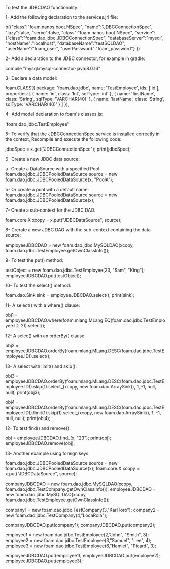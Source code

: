 
To test the JDBCDAO functionality:

1- Add the following declaration to the services.jrl file:

p({"class":"foam.nanos.boot.NSpec", "name":"JDBCConnectionSpec", "lazy":false, "serve":false, "class":"foam.nanos.boot.NSpec", "service":{"class":"foam.dao.jdbc.JDBCConnectionSpec", "databaseServer":"mysql", "hostName":"localhost", "databaseName":"testSQLDAO", "userName":"foam_user", "userPassword":"foam_password"} })


2- Add a declaration to the JDBC connector, for example in gradle:

  compile "mysql:mysql-connector-java:8.0.16"


3- Declare a data model:

foam.CLASS({
  package: 'foam.dao.jdbc',
  name: 'TestEmployee',
  ids: ['id'],
  properties: [
    {
      name: 'id',
      class: 'Int',
      sqlType: 'int'
    },
    {
      name: 'firstName',
      class: 'String',
      sqlType: 'VARCHAR(40)'
    },
    {
      name: 'lastName',
      class: 'String',
      sqlType: 'VARCHAR(40)'
    }
  ]
});


4- Add model declaration to foam's classes.js:

  'foam.dao.jdbc.TestEmployee'
  
  
5- To verify that the JDBCConnectionSpec service is installed correctly in the context, Recompile and execute the following code:

 jdbcSpec = x.get("JDBCConnectionSpec");
 print(jdbcSpec);


6- Create a new JDBC data source:

 a- Create a DataSource with a specified Pool
 foam.dao.jdbc.JDBCPooledDataSource source = new foam.dao.jdbc.JDBCPooledDataSource(x, "PoolA");

 b- Or create a pool with a default name:
 foam.dao.jdbc.JDBCPooledDataSource source = new foam.dao.jdbc.JDBCPooledDataSource(x);


7- Create a sub-context for the JDBC DAO:

foam.core.X xcopy = x.put("JDBCDataSource", source);


8- Crerate a new JDBC DAO with the sub-context containing the data source:

 employeeJDBCDAO = new foam.dao.jdbc.MySQLDAO(xcopy, foam.dao.jdbc.TestEmployee.getOwnClassInfo());
 

9- To test the put() method:

 testObject = new foam.dao.jdbc.TestEmployee(23, "Sam", "King");
 employeeJDBCDAO.put(testObject);


10- To test the select() method:

 foam.dao.Sink sink = employeeJDBCDAO.select();
 print(sink);

 
11- A select() with a where() clause:

 obj1 = employeeJDBCDAO.where(foam.mlang.MLang.EQ(foam.dao.jdbc.TestEmployee.ID, 2)).select();


12- A selec() with an orderBy() clause:

 obj2 = employeeJDBCDAO.orderBy(foam.mlang.MLang.DESC(foam.dao.jdbc.TestEmployee.ID)).select();


13- A select with limit() and skip():

 obj3 = employeeJDBCDAO.orderBy(foam.mlang.MLang.DESC(foam.dao.jdbc.TestEmployee.ID)).skip(1).select_(xcopy, new foam.dao.ArraySink(), 1, -1, null, null);
 print(obj3);

 obj4 = employeeJDBCDAO.orderBy(foam.mlang.MLang.DESC(foam.dao.jdbc.TestEmployee.ID)).limit(1).skip(1).select_(xcopy, new foam.dao.ArraySink(), 1, -1, null, null);
 print(obj4);


12- To test find() and remove():

 obj = employeeJDBCDAO.find_(x, "23");
 print(obj);
 employeeJDBCDAO.remove(obj);


13- Another example using foreign keys:


 foam.dao.jdbc.JDBCPooledDataSource source = new foam.dao.jdbc.JDBCPooledDataSource(x);
 foam.core.X xcopy = x.put("JDBCDataSource", source);
  
 companyJDBCDAO = new foam.dao.jdbc.MySQLDAO(xcopy, foam.dao.jdbc.TestCompany.getOwnClassInfo());
 employeeJDBCDAO = new foam.dao.jdbc.MySQLDAO(xcopy, foam.dao.jdbc.TestEmployee.getOwnClassInfo());

 company1 = new foam.dao.jdbc.TestCompany(3,"KarlToro");
 company2 = new foam.dao.jdbc.TestCompany(4,"LocaRola");

 companyJDBCDAO.put(company1);
 companyJDBCDAO.put(company2);

 employee1 = new foam.dao.jdbc.TestEmployee(2,"John", "Smith", 3);
 employee2 = new foam.dao.jdbc.TestEmployee(3,"Samuel", "Lee", 4);
 employee3 = new foam.dao.jdbc.TestEmployee(6,"Hamlet", "Picard", 3);

 employeeJDBCDAO.put(employee1);
 employeeJDBCDAO.put(employee2);
 employeeJDBCDAO.put(employee3);
